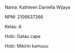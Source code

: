 Nama: Kathleen Daniella Wijaya

NPM: 2106637366

Kelas: A


Hobi: Gatau cape

Hobi: Mikirin kamuuu

